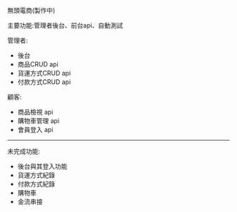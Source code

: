 無頭電商(製作中)

主要功能:管理者後台、前台api、自動測試

管理者:
- 後台
- 商品CRUD api
- 貨運方式CRUD api
- 付款方式CRUD api

顧客:
- 商品檢視 api
- 購物車管理 api
- 會員登入 api

----

未完成功能:
- 後台與其登入功能
- 貨運方式紀錄
- 付款方式紀錄
- 購物車
- 金流串接
